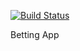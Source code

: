 [![Build Status](https://travis-ci.org/priyanakhre/bettingApp.svg?branch=master)](https://travis-ci.org/priyanakhre/bettingApp)

Betting App
